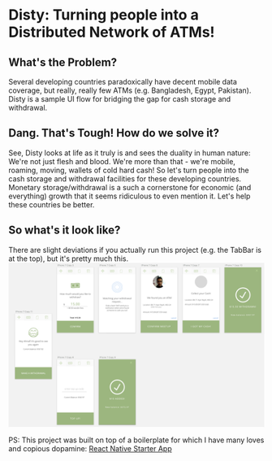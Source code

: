 # Disty: Turning people into a Distributed Network of ATMs!

## What's the Problem?
Several developing countries paradoxically have decent mobile data coverage, but really, really few ATMs (e.g. Bangladesh, Egypt, Pakistan). Disty is a sample UI flow for bridging the gap for cash storage and withdrawal.

## Dang. That's Tough! How do we solve it?
See, Disty looks at life as it truly is and sees the duality in human nature: We're not just flesh and blood. We're more than that - we're mobile, roaming, moving, wallets of cold hard cash! So let's turn people into the cash storage and withdrawal facilities for these developing countries. Monetary storage/withdrawal is a such a cornerstone for economic (and everything) growth that it seems ridiculous to even mention it. Let's help these countries be better.

## So what's it look like?
There are slight deviations if you actually run this project (e.g. the TabBar is at the top), but it's pretty much this.
![design](/readme_images/design.png)


PS: This project was built on top of a boilerplate for which I have many loves and copious dopamine: [React Native Starter App](https://github.com/mcnamee/react-native-starter-app)

